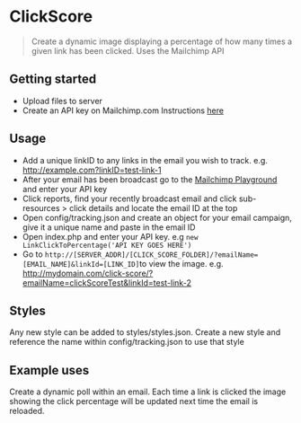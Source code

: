 # ClickScore

> Create a dynamic image displaying a percentage of how many times a given link has been clicked. Uses the Mailchimp API

## Getting started
- Upload files to server
- Create an API key on Mailchimp.com Instructions [here](http://kb.mailchimp.com/integrations/api-integrations/about-api-keys)

## Usage
- Add a unique linkID to any links in the email you wish to track. e.g. http://example.com?linkID=test-link-1
- After your email has been broadcast go to the [Mailchimp Playground](https://us1.api.mailchimp.com/playground/) and enter your API key
- Click reports, find your recently broadcast email and click sub-resources > click details and locate the email ID at the top
- Open config/tracking.json and create an object for your email campaign, give it a unique name and paste in the email ID
- Open index.php and enter your API key. e.g `new LinkClickToPercentage('API KEY GOES HERE')`
- Go to `http://[SERVER_ADDR]/[CLICK_SCORE_FOLDER]/?emailName=[EMAIL_NAME]&linkId=[LINK_ID]`to view the image. e.g. http://mydomain.com/click-score/?emailName=clickScoreTest&linkId=test-link-2

## Styles
Any new style can be added to styles/styles.json. Create a new style and reference the name within config/tracking.json to use that style

## Example uses
Create a dynamic poll within an email. Each time a link is clicked the image showing the click percentage will be updated next time the email is reloaded. 
